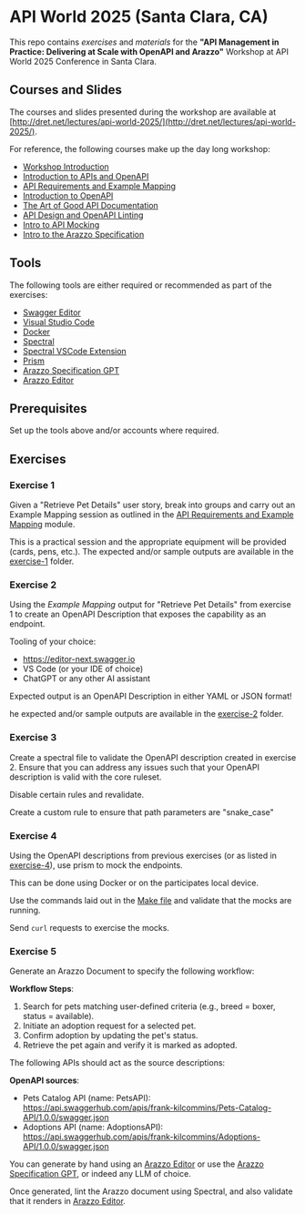 # API World 2025 (Santa Clara, CA)

This repo contains _exercises_ and _materials_ for the **"API Management in Practice: Delivering at Scale with OpenAPI and Arazzo"** Workshop at API World 2025 Conference in Santa Clara.

## Courses and Slides

The courses and slides presented during the workshop are available at [http://dret.net/lectures/api-world-2025/](http://dret.net/lectures/api-world-2025/).

For reference, the following courses make up the day long workshop:

- [Workshop Introduction](http://dret.net/lectures/api-world-2025/workshop-introduction)
- [Introduction to APIs and OpenAPI](http://dret.net/lectures/api-world-2025/workshop-api-description)
- [API Requirements and Example Mapping](http://dret.net/lectures/api-world-2025/workshop-api-requirements-example-mapping)
- [Introduction to OpenAPI](http://dret.net/lectures/api-world-2025/workshop-openapi-introduction)
- [The Art of Good API Documentation](http://dret.net/lectures/api-world-2025/workshop-api-documentation)
- [API Design and OpenAPI Linting](http://dret.net/lectures/api-world-2025/workshop-design-linting)
- [Intro to API Mocking](http://dret.net/lectures/api-world-2025/workshop-api-mocking)
- [Intro to the Arazzo Specification](http://dret.net/lectures/api-world-2025/workshop-arazzo)

## Tools

The following tools are either required or recommended as part of the exercises:

- [Swagger Editor](https://editor-next.swagger.io/)
- [Visual Studio Code](https://code.visualstudio.com/)
- [Docker](https://docs.docker.com/engine/install/)
- [Spectral](https://github.com/stoplightio/spectral)
- [Spectral VSCode Extension](https://marketplace.visualstudio.com/items?itemName=stoplight.spectral)
- [Prism](https://github.com/stoplightio/prism)
- [Arazzo Specification GPT](https://chatgpt.com/g/g-673339c216648190a97a5fa3d8258769-arazzo-specification)
- [Arazzo Editor](https://arazzo-editor.symplr.io/)

## Prerequisites

Set up the tools above and/or accounts where required.

## Exercises

### Exercise 1

Given a "Retrieve Pet Details" user story, break into groups and carry out an Example Mapping session as outlined in the [API Requirements and Example Mapping](http://dret.net/lectures/api-world-2025/workshop-api-requirements-example-mapping) module.

This is a practical session and the appropriate equipment will be provided (cards, pens, etc.). The expected and/or sample outputs are available in the [exercise-1](./exercise-1/) folder.

### Exercise 2

Using the _Example Mapping_ output for "Retrieve Pet Details" from exercise 1 to create an OpenAPI Description that exposes the capability as an endpoint.

Tooling of your choice:

- https://editor-next.swagger.io
- VS Code (or your IDE of choice)
- ChatGPT or any other AI assistant

Expected output is an OpenAPI Description in either YAML or JSON format!

he expected and/or sample outputs are available in the [exercise-2](./exercise-2/) folder.

### Exercise 3

Create a spectral file to validate the OpenAPI description created in exercise 2. Ensure that you can address any issues such that your OpenAPI description is valid with the core ruleset.

Disable certain rules and revalidate.

Create a custom rule to ensure that path parameters are "snake_case"

### Exercise 4

Using the OpenAPI descriptions from previous exercises (or as listed in [exercise-4](./exercise-4/)), use prism to mock the endpoints.

This can be done using Docker or on the participates local device.

Use the commands laid out in the [Make file](./exercise-4/Makefile) and validate that the mocks are running.

Send `curl` requests to exercise the mocks.

### Exercise 5

Generate an Arazzo Document to specify the following workflow:

**Workflow Steps**:

1. Search for pets matching user-defined criteria (e.g., breed = boxer, status = available).
2. Initiate an adoption request for a selected pet.
3. Confirm adoption by updating the pet's status.
4. Retrieve the pet again and verify it is marked as adopted.

The following APIs should act as the source descriptions:

**OpenAPI sources**:

- Pets Catalog API (name: PetsAPI): https://api.swaggerhub.com/apis/frank-kilcommins/Pets-Catalog-API/1.0.0/swagger.json
- Adoptions API (name: AdoptionsAPI): https://api.swaggerhub.com/apis/frank-kilcommins/Adoptions-API/1.0.0/swagger.json

You can generate by hand using an [Arazzo Editor](https://arazzo-editor.symplr.io/) or use the [Arazzo Specification GPT](https://chatgpt.com/g/g-673339c216648190a97a5fa3d8258769-arazzo-specification), or indeed any LLM of choice.

Once generated, lint the Arazzo document using Spectral, and also validate that it renders in [Arazzo Editor](https://arazzo-editor.symplr.io/).
